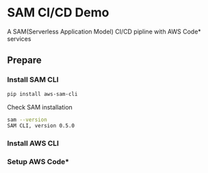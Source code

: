 # SAM CI/CD Demo #
A SAM(Serverless Application Model) CI/CD pipline with AWS Code* services

## Prepare ##
### Install SAM CLI ###
```bash
pip install aws-sam-cli
```

Check SAM installation
```bash
sam --version
SAM CLI, version 0.5.0
```

### Install AWS CLI ###
### Setup AWS Code* ###



